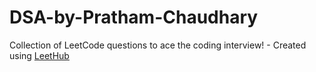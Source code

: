 # DSA-by-Pratham-Chaudhary
Collection of LeetCode questions to ace the coding interview! - Created using [LeetHub](https://github.com/QasimWani/LeetHub)
